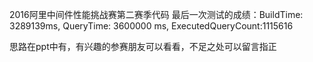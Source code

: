 2016阿里中间件性能挑战赛第二赛季代码
最后一次测试的成绩：BuildTime: 3289139ms, QueryTime: 3600000 ms, ExecutedQueryCount:1115616

思路在ppt中有，有兴趣的参赛朋友可以看看，不足之处可以留言指正
